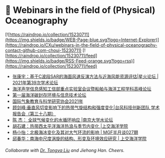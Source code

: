 # 🌊 Webinars in the field of (Physical) Oceanography

[![https://raindrop.io/collection/15230711](https://img.shields.io/badge/WEB-Page-blue.svg?logo=Internet-Explorer)](https://raindrop.io/CXu/webinars-in-the-field-of-physical-oceanography-contact-github-com-chouj-15230711) [![https://raindrop.io/collection/15230711/feed](https://img.shields.io/badge/RSS-Feed-orange.svg?logo=rss)](https://raindrop.io/collection/15230711/feed)

<!-- BLOG-POST-LIST:START -->
- [张康宇：基于C波段SAR的海面风速反演方法与近海风能资源评估|星火论坛 | 2021年第39次学术论坛](https://mp.weixin.qq.com/s/sb5stwcTZcFC5gGFLhnC_g)
- [海洋声学信息感知工信部重点实验室会议暨船舶与海洋工程学科高峰论坛](https://mp.weixin.qq.com/s/zTgriyCj5_yZkISeZKO9_w)
- [第一届海洋碳封存环境与信息技术论坛](https://mp.weixin.qq.com/s/tejSuHeZbJgjDFudgVJl1w)
- [国际气象教育与科学研究协会2021年](https://mp.weixin.qq.com/s/nHb1cleYcJEU6ilyK41pqQ)
- [顾剑峰:垂直风切变影响下的热带气旋结构和强度变化|台风科技创新团队 学术报告会（第三十八期）](https://mp.weixin.qq.com/s/24hUbl7TXxiSHbjfyKR32A)
- [陈 杰： 全球气候变化的水循环响应 |南京大学水论坛](https://mp.weixin.qq.com/s/e57f7EaJ7On-GJN-9MXD8w)
- [胡石建：热带西太平洋海洋热浪与季节内变化 |上交海洋学院](https://mp.weixin.qq.com/s/l8XnljebnN7enAFjIYUBCA)
- [杨小怡：北极海冰变化及其对大气环流的影响 | MGF半月谈027期](https://mp.weixin.qq.com/s/xzTyH0WN58fBrdmCE9NVMw)
- [邱春华：南海中尺度涡旋的结构、形变及环境效应研究 | 上交海洋学院](https://mp.weixin.qq.com/s/AXQTx1NBdzu_4B8Bzo4prA)
<!-- BLOG-POST-LIST:END -->

###### Collaborate with [Dr. Tongya Liu](https://liutongya.github.io/) and Jiehong Han. Cheers.
